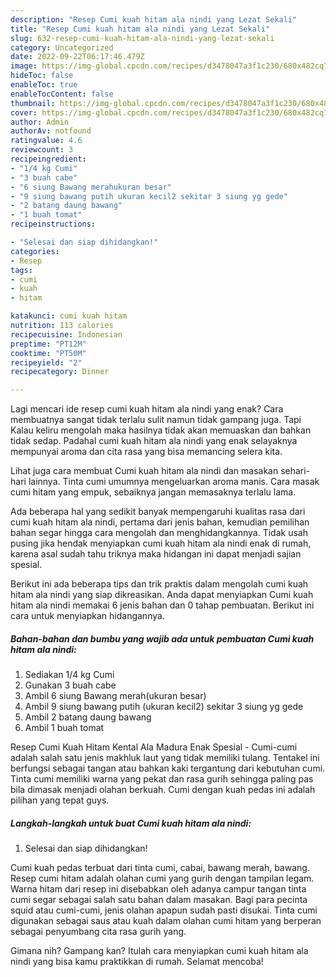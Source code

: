 ```yaml
---
description: "Resep Cumi kuah hitam ala nindi yang Lezat Sekali"
title: "Resep Cumi kuah hitam ala nindi yang Lezat Sekali"
slug: 632-resep-cumi-kuah-hitam-ala-nindi-yang-lezat-sekali
category: Uncategorized
date: 2022-09-22T06:17:46.479Z
image: https://img-global.cpcdn.com/recipes/d3478047a3f1c230/680x482cq70/cumi-kuah-hitam-ala-nindi-foto-resep-utama.jpg
hideToc: false
enableToc: true
enableTocContent: false
thumbnail: https://img-global.cpcdn.com/recipes/d3478047a3f1c230/680x482cq70/cumi-kuah-hitam-ala-nindi-foto-resep-utama.jpg
cover: https://img-global.cpcdn.com/recipes/d3478047a3f1c230/680x482cq70/cumi-kuah-hitam-ala-nindi-foto-resep-utama.jpg
author: Admin
authorAv: notfound
ratingvalue: 4.6
reviewcount: 3
recipeingredient:
- "1/4 kg Cumi"
- "3 buah cabe"
- "6 siung Bawang merahukuran besar"
- "9 siung bawang putih ukuran kecil2 sekitar 3 siung yg gede"
- "2 batang daung bawang"
- "1 buah tomat"
recipeinstructions:

- "Selesai dan siap dihidangkan!"
categories:
- Resep
tags:
- cumi
- kuah
- hitam

katakunci: cumi kuah hitam 
nutrition: 113 calories
recipecuisine: Indonesian
preptime: "PT12M"
cooktime: "PT50M"
recipeyield: "2"
recipecategory: Dinner

---
```



Lagi mencari ide resep cumi kuah hitam ala nindi yang enak? Cara membuatnya sangat tidak terlalu sulit namun tidak gampang juga. Tapi Kalau keliru mengolah maka hasilnya tidak akan memuaskan dan bahkan tidak sedap. Padahal cumi kuah hitam ala nindi yang enak selayaknya mempunyai aroma dan cita rasa yang bisa memancing selera kita.


Lihat juga cara membuat Cumi kuah hitam ala nindi dan masakan sehari-hari lainnya. Tinta cumi umumnya mengeluarkan aroma manis. Cara masak cumi hitam yang empuk, sebaiknya jangan memasaknya terlalu lama.

Ada beberapa hal yang sedikit banyak mempengaruhi kualitas rasa dari cumi kuah hitam ala nindi, pertama dari jenis bahan, kemudian pemilihan bahan segar hingga cara mengolah dan menghidangkannya. Tidak usah pusing jika hendak menyiapkan cumi kuah hitam ala nindi enak di rumah, karena asal sudah tahu triknya maka hidangan ini dapat menjadi sajian spesial.


Berikut ini ada beberapa tips dan trik praktis dalam mengolah cumi kuah hitam ala nindi yang siap dikreasikan. Anda dapat menyiapkan Cumi kuah hitam ala nindi memakai 6 jenis bahan dan 0 tahap pembuatan. Berikut ini cara untuk menyiapkan hidangannya.

<!--inarticleads1-->

##### Bahan-bahan dan bumbu yang wajib ada untuk pembuatan Cumi kuah hitam ala nindi:

1. Sediakan 1/4 kg Cumi
1. Gunakan 3 buah cabe
1. Ambil 6 siung Bawang merah(ukuran besar)
1. Ambil 9 siung bawang putih (ukuran kecil2) sekitar 3 siung yg gede
1. Ambil 2 batang daung bawang
1. Ambil 1 buah tomat


Resep Cumi Kuah Hitam Kental Ala Madura Enak Spesial - Cumi-cumi adalah salah satu jenis makhluk laut yang tidak memiliki tulang. Tentakel ini berfungsi sebagai tangan atau bahkan kaki tergantung dari kebutuhan cumi. Tinta cumi memiliki warna yang pekat dan rasa gurih sehingga paling pas bila dimasak menjadi olahan berkuah. Cumi dengan kuah pedas ini adalah pilihan yang tepat guys. 

<!--inarticleads2-->

##### Langkah-langkah untuk buat Cumi kuah hitam ala nindi:


1. Selesai dan siap dihidangkan!

Cumi kuah pedas terbuat dari tinta cumi, cabai, bawang merah, bawang. Resep cumi hitam adalah olahan cumi yang gurih dengan tampilan legam. Warna hitam dari resep ini disebabkan oleh adanya campur tangan tinta cumi segar sebagai salah satu bahan dalam masakan. Bagi para pecinta squid atau cumi-cumi, jenis olahan apapun sudah pasti disukai. Tinta cumi digunakan sebagai saus atau kuah dalam olahan cumi hitam yang berperan sebagai penyumbang cita rasa gurih yang. 

Gimana nih? Gampang kan? Itulah cara menyiapkan cumi kuah hitam ala nindi yang bisa kamu praktikkan di rumah. Selamat mencoba!

